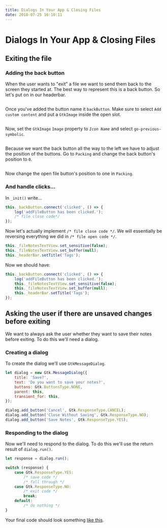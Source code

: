 ```yaml
---
title: Dialogs In Your App & Closing Files
date: 2018-07-25 16:10:11
---
```

# Dialogs In Your App & Closing Files

## Exiting the file

### Adding the back button

When the user wants to "exit" a file we want to send them back to the screen they started at. The best way to represent this is a back button. So let's put on in our headerbar.

<img :src="$withBase('/assets/img/back-button-1.png')" />

Once you've added the button name it `backButton`. Make sure to select `Add custom content` and put a `GtkImage` inside the open slot.

<img :src="$withBase('/assets/img/back-button-3.png')" />

Now, set the `GtkImage` `Image` property to *`Icon Name`* and select `go-previous-symbolic`.

<img :src="$withBase('/assets/img/back-button-4.png')" />

Because we want the back button all the way to the left we have to adjust the position of the buttons. Go to `Packing` and change the back button's position to `0`.

<img :src="$withBase('/assets/img/back-button-5.png')" />

Now change the open file button's position to one in `Packing`.

### And handle clicks...

In `_init()` write...

```js
this._backButton.connect('clicked', () => {
    log('addFileButton has been clicked.');
    /* file close code*/
});

```

Now let's actually implement `/* file close code */`. We will essentially be reversing everything we did in `/* file open code */`.

```js
this._fileNotesTextView.set_sensitive(false);
this._fileNotesTextView.set_buffer(null);
this._headerBar.setTitle('Tags');
```

Now we should have:

```js
this._backButton.connect('clicked', () => {
    log('addFileButton has been clicked.');
    this._fileNotesTextView.set_sensitive(false);
    this._fileNotesTextView.set_buffer(null); 
    this._headerBar.setTitle('Tags');
});
```

## Asking the user if there are unsaved changes before exiting

We want to always ask the user whether they want to save their notes before exiting. To do this we'll need a dialog.

### Creating a dialog

To create the dialog we'll use `GtkMessageDialog`.

```js
let dialog = new Gtk.MessageDialog({
    title: 'Save?',
    text: 'Do you want to save your notes?',
    buttons: Gtk.ButtonsType.NONE,
    parent: this,
    transient_for: this,
});

dialog.add_button('Cancel', Gtk.ResponseType.CANCEL);
dialog.add_button('Close Without Saving', Gtk.ResponseType.NO);
dialog.add_button('Save Notes', Gtk.ResponseType.YES);
```

### Responding to the dialog

Now we'll need to respond to the dialog. To do this we'll use the return result of `dialog.run()`.

```js
let response = dialog.run();

switch (response) {
    case Gtk.ResponseType.YES:
        /* save code */
        /* fall through */
    case Gtk.ResponseType.NO:
        /* exit code */
        break;
    default:
        /* do nothing */
}
```

Your final code should look something [like this]().


